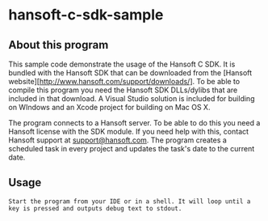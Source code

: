 hansoft-c-sdk-sample
====================

About this program
------------------
This sample code demonstrate the usage of the Hansoft C SDK. It is bundled with the Hansoft SDK that can be downloaded from the [Hansoft website][http://www.hansoft.com/support/downloads/]. 
To be able to compile this program you need the Hansoft SDK DLLs/dylibs that are included in that download. A Visual Studio solution is included for 
building on WIndows and an Xcode project for building on Mac OS X.

The program connects to a Hansoft server. To be able to do this you need a Hansoft license with the SDK module. If you need help with this, contact
Hansoft support at <support@hansoft.com>. The program creates a scheduled task in every project and updates the task's date to the current date.

[1]: http://www.hansoft.com/support/downloads/	"Hansoft website"

Usage
-----
	Start the program from your IDE or in a shell. It will loop until a key is pressed and outputs debug text to stdout.
